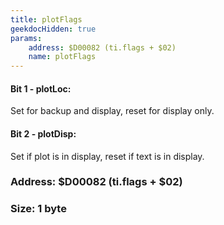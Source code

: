 ```yaml
---
title: plotFlags
geekdocHidden: true
params:
    address: $D00082 (ti.flags + $02)
    name: plotFlags
---
```


#### Bit 1 - plotLoc:
Set for backup and display, reset for display only.

#### Bit 2 - plotDisp:
Set if plot is in display, reset if text is in display.

### Address: $D00082 (ti.flags + $02)

### Size: 1 byte
